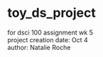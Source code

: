 # toy_ds_project
for dsci 100 assignment wk 5  
project creation date: Oct 4   
author: Natalie Roche
